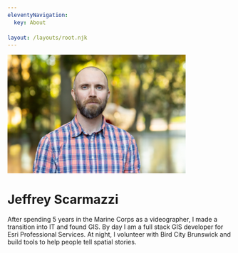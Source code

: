 ```yaml
---
eleventyNavigation:
  key: About

layout: /layouts/root.njk
---
```


<div class="about-me">
  <div>
    <img class="itsame" width=400 src="Itsame.jpg" alt="Itsame"/>
    <h1>Jeffrey Scarmazzi</h1>
    <p>
      After spending 5 years in the Marine Corps as a videographer, I made a transition into IT and found GIS. By day I am a full stack GIS developer for Esri Professional Services. At night, I volunteer with Bird City Brunswick and build tools to help people tell spatial stories.
    </p>
  </div>
</div>